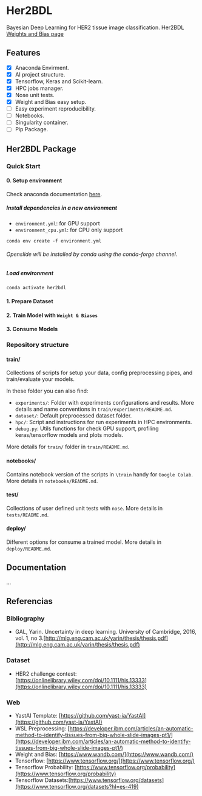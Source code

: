 # Her2BDL

Bayesian Deep Learning for HER2 tissue image classification.
Her2BDL [Weights and Bias page](https://wandb.ai/sborquez/her2bdl)

## Features

- [x] Anaconda Envirment.
- [x] AI project structure.
- [x] Tensorflow, Keras and Scikit-learn.
- [x] HPC jobs manager.
- [x] Nose unit tests.
- [x] Weight and Bias easy setup.
- [ ] Easy experiment reproducibility.
- [ ] Notebooks.
- [ ] Singularity container.
- [ ] Pip Package.

## Her2BDL Package

### Quick Start

#### 0. Setup environment

Check anaconda documentation [here](https://docs.conda.io/projects/conda/en/latest/user-guide/tasks/manage-environments.html#creating-an-environment-from-an-environment-yml-file).


##### Install dependencies in a new environment

* `environment.yml`: for GPU support
* `environment_cpu.yml`: for CPU only support


```
conda env create -f environment.yml
```

###### Openslide will be installed by conda using the conda-forge channel.

##### Load environment

```
conda activate her2bdl
```

#### 1. Prepare Dataset

#### 2. Train Model with `Weight & Biases`

#### 3. Consume Models

### Repository structure

#### train/

Collections of scripts for setup your data, config preprocessing pipes, and train/evaluate your models.

In these folder you can also find:
* `experiments/`: Folder with experiments configurations and results. More details and name conventions in `train/experiments/README.md`.
* `dataset/`: Default preprocessed dataset folder.
* `hpc/`: Script and instructions for run experiments in HPC environments.
* `debug.py`: Utils functions for check GPU support, profiling keras/tensorflow models and plots models.

More details for `train/` folder in  `train/README.md`.

#### notebooks/

Contains notebook version of the scripts in `\train` handy for `Google Colab`. More details in `notebooks/README.md`.



#### test/

Collections of user defined unit tests with `nose`. More details in `tests/README.md`.

#### deploy/

Different options for consume a trained model. More details in `deploy/README.md`.

## Documentation

...


## Referencias


### Bibliography

- GAL, Yarin. Uncertainty in deep learning. University of Cambridge, 2016, vol. 1, no 3.[http://mlg.eng.cam.ac.uk/yarin/thesis/thesis.pdf](http://mlg.eng.cam.ac.uk/yarin/thesis/thesis.pdf)

### Dataset

- HER2 challenge contest: [https://onlinelibrary.wiley.com/doi/10.1111/his.13333](https://onlinelibrary.wiley.com/doi/10.1111/his.13333)

### Web

- YastAI Template: [https://github.com/yast-ia/YastAI](https://github.com/yast-ia/YastAI)
- WSL Preprocessing: [https://developer.ibm.com/articles/an-automatic-method-to-identify-tissues-from-big-whole-slide-images-pt1/](https://developer.ibm.com/articles/an-automatic-method-to-identify-tissues-from-big-whole-slide-images-pt1/)
- Weight and Bias: [https://www.wandb.com/](https://www.wandb.com/)
- Tensorflow: [https://www.tensorflow.org/](https://www.tensorflow.org/)
- Tensorflow Probability: [https://www.tensorflow.org/probability](https://www.tensorflow.org/probability)
- Tensorflow Datasets:[https://www.tensorflow.org/datasets](https://www.tensorflow.org/datasets?hl=es-419)

